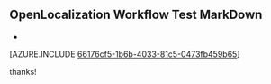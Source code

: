 ## OpenLocalization Workflow Test MarkDown
* 

[AZURE.INCLUDE [66176cf5-1b6b-4033-81c5-0473fb459b65](calleeMd1.md)]

 
thanks!